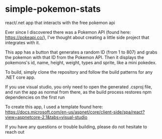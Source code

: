 # simple-pokemon-stats
react/.net app that interacts with the free pokemon api

Ever since I discovered there was a Pokemon API (found here: https://pokeapi.co/), I've thought about creating a little side project that integrates with it.


This app has a button that generates a random ID (from 1 to 807) and grabs the pokemon with that ID from the Pokemon API. Then it displays the pokemons's id, name, height, weight, types and sprite, like a mini pokedex.


To build, simply clone the repository and follow the build patterns for any .NET core app.


If you use visual studio, you only need to open the generated .csproj file, and run the app as normal from there, as the build process restores npm dependencies on the first run


To create this app, I used a template found here: https://docs.microsoft.com/en-us/aspnet/core/client-side/spa/react?view=aspnetcore-2.1&tabs=visual-studio


If you have any questions or trouble building, please do not hesitate to reach out
